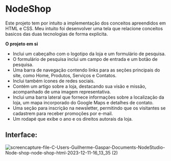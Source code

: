 # NodeShop
Este projeto tem por intuito a implementação dos conceitos apreendidos em HTML e CSS. Meu intuito foi desenvolver uma tela que relacione conceitos basicos das duas tecnologias de forma explicita.

__O projeto em si__
- Inclui um cabeçalho com o logotipo da loja e um formulário de pesquisa.
- O formulário de pesquisa inclui um campo de entrada e um botão de pesquisa.
- Uma barra de navegação contendo links para as seções principais do site, como Home, Produtos, Serviços e Contatos.
- Inclui também ícones de redes sociais.
- Contém um artigo sobre a loja, destacando sua visão e missão, acompanhado de uma imagem representativa.
- Inclui uma barra lateral que fornece informações sobre a localização da loja, um mapa incorporado do Google Maps e detalhes de contato.
- Uma seção para inscrição na newsletter, permitindo que os visitantes se cadastrem para receber promoções por e-mail.
- Um rodapé  que exibe o ano e os direitos autorais da loja.

## Interface:
![screencapture-file-C-Users-Guilherme-Gaspar-Documents-NodeStudio-Node-shop-node-shop-html-2023-12-11-16_13_35 (2)](https://github.com/gasparguilherme/NodeShop/assets/139807681/332e1edd-b34b-446e-ab18-57dd750b758a)



